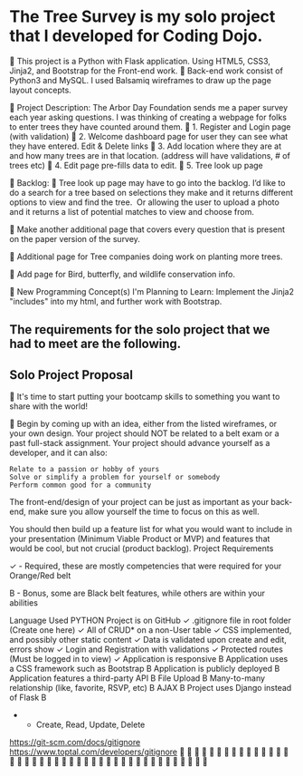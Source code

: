 # The Tree Survey is my solo project that I developed for Coding Dojo.

🌲 This project is a Python with Flask application. Using HTML5, CSS3, Jinja2, and Bootstrap for the Front-end work.
🌲 Back-end work consist of Python3 and MySQL. I used Balsamiq wireframes to draw up the page layout concepts.

🌲 Project Description: The Arbor Day Foundation sends me a paper survey each year asking questions. I was thinking of creating a webpage for folks to enter trees they have counted around them.
🌲 1. Register and Login page (with validation)
🌲 2. Welcome dashboard page for user they can see what they have entered. Edit & Delete links
🌲 3. Add location where they are at and how many trees are in that location. (address will have validations, # of trees etc)
🌲 4. Edit page pre-fills data to edit.
🌲 5. Tree look up page


🌲 Backlog:
🌲 Tree look up page may have to go into the backlog. I’d like to do a search for a tree based on selections they make and it returns different options to view and find the tree.  Or allowing the user to upload a photo and it returns a list of potential matches to view and choose from.

🌲 Make another additional page that covers every question that is present on the paper version of the survey.

🌲 Additional page for Tree companies doing work on planting more trees.

🌲 Add page for Bird, butterfly, and wildlife conservation info.


🌲 New Programming Concept(s) I'm Planning to Learn: Implement the Jinja2 "includes" into my html, and further work with Bootstrap.

## The requirements for the solo project that we had to meet are the following.
## Solo Project Proposal

🥷 It's time to start putting your bootcamp skills to something you want to share with the world!

🥷 Begin by coming up with an idea, either from the listed wireframes, or your own design.  Your project should NOT be related to a belt exam or a past full-stack assignment. Your project should advance yourself as a developer, and it can also:

    Relate to a passion or hobby of yours
    Solve or simplify a problem for yourself or somebody
    Perform common good for a community

The front-end/design of your project can be just as important as your back-end, make sure you allow yourself the time to focus on this as well.

You should then build up a feature list for what you would want to include in your presentation (Minimum Viable Product or MVP) and features that would be cool, but not crucial (product backlog).
Project Requirements

✓ - Required, these are mostly competencies that were required for your Orange/Red belt

B - Bonus, some are Black belt features, while others are within your abilities

Language Used 	                                          PYTHON
Project is on GitHub 	 	                                    ✓
.gitignore file in root folder (Create one here) 	 	        ✓
All of CRUD* on a non-User table 	 	                        ✓
CSS implemented, and possibly other static content 	 	      ✓
Data is validated upon create and edit, errors show 	 	    ✓
Login and Registration with validations 	 	                ✓
Protected routes (Must be logged in to view) 	 	            ✓
Application is responsive 	 	                              B
Application uses a CSS framework such as Bootstrap 	 	      B
Application is publicly deployed 	 	                        B
Application features a third-party API 	 	                  B
File Upload 	 	                                            B
Many-to-many relationship (like, favorite, RSVP, etc) 	    B
AJAX 	 	                                                    B
Project uses Django instead of Flask 	 	                    B

* - Create, Read, Update, Delete

https://git-scm.com/docs/gitignore
https://www.toptal.com/developers/gitignore
🥷  🥷  🥷  🥷  🥷  🥷  🥷  🥷  🥷  🥷  🥷  🥷  🥷  🥷  🥷  🥷  🥷  🥷  🥷  🥷  🥷  🥷  🥷  🥷  🥷  🥷  🥷  🥷  🥷  🥷  🥷  🥷  🥷  🥷  🥷  🥷  🥷  🥷  🥷  🥷  🥷  🥷
